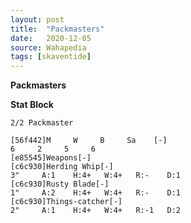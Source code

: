 ```yaml
---
layout: post
title:  "Packmasters"
date:   2020-12-05
source: Wahapedia
tags: [skaventide]
---
```


**Packmasters**

**Stat Block**
```
2/2 Packmaster
```

```
[56f442]M     W     B     Sa    [-]
6     2     5     6     
[e85545]Weapons[-]
[c6c930]Herding Whip[-]
3"     A:1    H:4+   W:4+   R:-    D:1   
[c6c930]Rusty Blade[-]
1"     A:2    H:4+   W:4+   R:-    D:1   
[c6c930]Things-catcher[-]
2"     A:1    H:4+   W:4+   R:-1   D:2   
```



